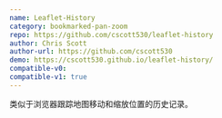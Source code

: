 ```yaml
---
name: Leaflet-History
category: bookmarked-pan-zoom
repo: https://github.com/cscott530/leaflet-history
author: Chris Scott
author-url: https://github.com/cscott530
demo: https://cscott530.github.io/leaflet-history/
compatible-v0:
compatible-v1: true
---
```


类似于浏览器跟踪地图移动和缩放位置的历史记录。
